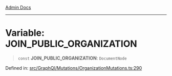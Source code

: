 [Admin Docs](/)

***

# Variable: JOIN\_PUBLIC\_ORGANIZATION

> `const` **JOIN\_PUBLIC\_ORGANIZATION**: `DocumentNode`

Defined in: [src/GraphQl/Mutations/OrganizationMutations.ts:290](https://github.com/PalisadoesFoundation/talawa-admin/blob/main/src/GraphQl/Mutations/OrganizationMutations.ts#L290)

